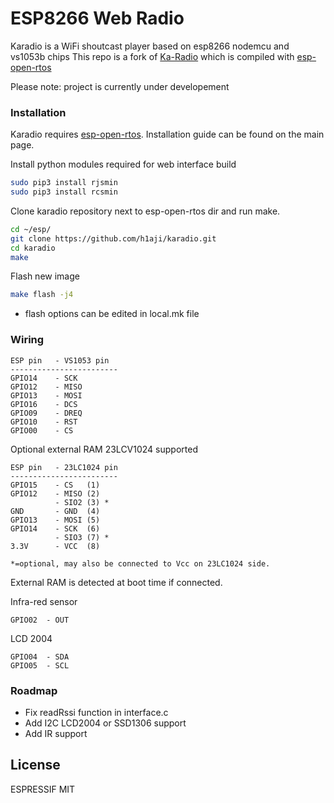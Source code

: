 # ESP8266 Web Radio

Karadio is a WiFi shoutcast player based on esp8266 nodemcu and vs1053b chips
This repo is a fork of [Ka-Radio](https://github.com/karawin/Ka-Radio) which is compiled with [esp-open-rtos](https://github.com/SuperHouse/esp-open-rtos)

Please note: project is currently under developement

### Installation

Karadio requires [esp-open-rtos](https://github.com/SuperHouse/esp-open-rtos). Installation guide can be found on the main page.

Install python modules required for web interface build

```sh
sudo pip3 install rjsmin
sudo pip3 install rcsmin
```

Clone karadio repository next to esp-open-rtos dir and run make.

```sh
cd ~/esp/
git clone https://github.com/h1aji/karadio.git
cd karadio
make
```

Flash new image

```sh
make flash -j4
```
* flash options can be edited in local.mk file

### Wiring
```
ESP pin   - VS1053 pin
------------------------
GPIO14    - SCK
GPIO12    - MISO
GPIO13    - MOSI
GPIO16    - DCS
GPIO09    - DREQ
GPIO10    - RST
GPIO00    - CS

```

Optional external RAM 23LCV1024 supported

```
ESP pin   - 23LC1024 pin
------------------------
GPIO15    - CS   (1)
GPIO12    - MISO (2)
          - SIO2 (3) *
GND       - GND  (4)
GPIO13    - MOSI (5)
GPIO14    - SCK  (6)
          - SIO3 (7) *
3.3V      - VCC  (8)

*=optional, may also be connected to Vcc on 23LC1024 side.
```

External RAM is detected at boot time if connected.


Infra-red sensor

```
GPIO02  - OUT
```

LCD 2004

```
GPIO04  - SDA
GPIO05  - SCL
```

### Roadmap

 - Fix readRssi function in interface.c
 - Add I2C LCD2004 or SSD1306 support
 - Add IR support

License
----

ESPRESSIF MIT

